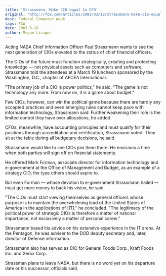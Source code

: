 ```yaml
---
title: 'Strassmann: Make CIO equal to CFO'
original: 'http://fcw.com/articles/2003/03/18/strassmann-make-cio-equal-to-cfo.aspx'
desc: Federal Computer Week
tags: FCW
date: 2003-3-18
author: Megan Lisagor
---
```


Acting NASA Chief Information Officer Paul Strassmann wants to see the next generation of CIOs elevated to the status of chief financial officers.

 The CIOs of the future must function strategically, creating and protecting knowledge — not physical assets such as computers and software, Strassmann told the attendees at a March 19 luncheon sponsored by the Washington, D.C., chapter of AFCEA International.

 "The primary job of a CIO is power politics," he said. "The game is not technology any more. From now on, it is a game about budget."

 Few CIOs, however, can win the political game because there are hardly any accepted practices and even emerging rules cannot keep pace with information technology, Strassmann said. Further weakening their role is the limited control they have over allocations, he added.

 CFOs, meanwhile, have accounting principles and must qualify for their positions through accreditation and certification, Strassmann noted. They sit at the table during all budgetary decisions, he said.

 Strassmann would like to see CIOs join them there. He envisions a time when both parties will sign off on financial statements.

 He offered Mark Forman, associate director for information technology and e-government at the Office of Management and Budget, as an example of a strategy CIO, the type others should aspire to.

 But even Forman — whose devotion to e-government Strassmann hailed — must get more money to back his vision, he said.

 "The CIOs must start viewing themselves as general officers whose
 purpose is to maintain the overwhelming lead of the United States of
 America in the applications of [IT]," he concluded. "The legitimacy
 of the political power of strategic CIOs is therefore a matter of
 national importance, not exclusively a matter of personal career."

 Strassmann based his advice on his extensive experience in the IT
 arena. At the Pentagon, he was adviser to the DOD deputy secretary
 and, later, director of Defense information.

 Strassmann also has served as CIO for General Foods Corp., Kraft Foods Inc. and Xerox Corp. 

 Strassman plans to leave NASA, but there is no word yet on his
 departure date or his successor, officials said.
